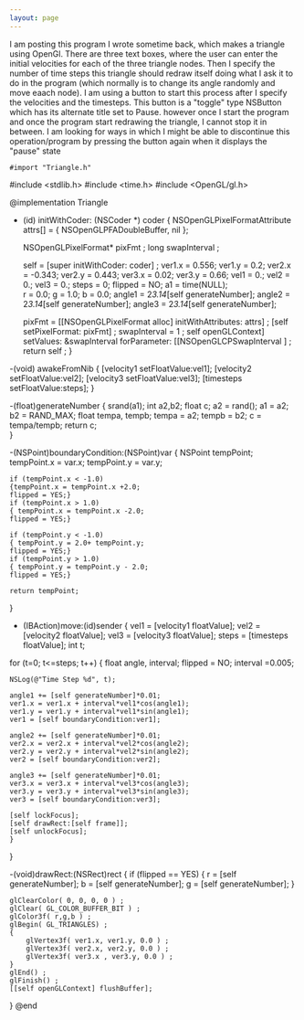 ```yaml
---
layout: page
---
```


I am posting this program I wrote sometime back, which makes a triangle using OpenGl. There are three text boxes, where the user can enter the initial velocities for each of the three triangle nodes. Then I specify the number of time steps this triangle should redraw itself doing what I ask it to do in the program (which normally is to change its angle randomly and move eaach node). I am using a button to start this process after I specify the velocities and the timesteps. This button is a "toggle" type NSButton which has its alternate title set to Pause. however once I start the program and once the program start redrawing the triangle, I cannot stop it in between. I am looking for ways in which I might be able to discontinue this operation/program by pressing the button again when it displays the "pause" state

    #import "Triangle.h"
#include <stdlib.h>
#include <time.h>
#include <OpenGL/gl.h>


@implementation Triangle

- (id) initWithCoder: (NSCoder *) coder
{
	 NSOpenGLPixelFormatAttribute attrs[] = 
    {
        NSOpenGLPFADoubleBuffer, nil
    };
	
    NSOpenGLPixelFormat* pixFmt ;
    long swapInterval ;
    
	self = [super initWithCoder: coder] ;
	ver1.x = 0.556;
	ver1.y = 0.2;
	ver2.x = -0.343;
	ver2.y = 0.443;
	ver3.x = 0.02;
	ver3.y = 0.66;
	vel1 = 0.;
	vel2 = 0.;
	vel3 = 0.;
	steps = 0;
	flipped = NO;
	a1 = time(NULL);	
	r = 0.0;
	g = 1.0;
	b = 0.0;
	angle1 = 2*3.14*[self generateNumber];
	angle2 = 2*3.14*[self generateNumber];
	angle3 = 2*3.14*[self generateNumber];


	
	pixFmt = [[NSOpenGLPixelFormat alloc] initWithAttributes: attrs] ;
    [self setPixelFormat: pixFmt] ;
    swapInterval = 1 ;
    self openGLContext] setValues: &swapInterval forParameter: [[NSOpenGLCPSwapInterval ] ;
	return self ;
}

-(void) awakeFromNib
{
[velocity1 setFloatValue:vel1];
[velocity2 setFloatValue:vel2];
[velocity3 setFloatValue:vel3];
[timesteps setFloatValue:steps];
}

-(float)generateNumber
	{
	srand(a1);
	int a2,b2;
	float c; 
	a2 = rand();
	a1 = a2;
	b2 = RAND_MAX;
	float tempa, tempb;
	tempa = a2;
	tempb = b2;
	c = tempa/tempb;
    return c;	
	}


-(NSPoint)boundaryCondition:(NSPoint)var
{
	NSPoint tempPoint;
	tempPoint.x = var.x;
	tempPoint.y = var.y;
	
	if (tempPoint.x < -1.0) 
	{tempPoint.x = tempPoint.x +2.0;
	flipped = YES;}
	if (tempPoint.x > 1.0)
	{ tempPoint.x = tempPoint.x -2.0;
	flipped = YES;}
	
	if (tempPoint.y < -1.0) 
	{ tempPoint.y = 2.0+ tempPoint.y;
	flipped = YES;}
	if (tempPoint.y > 1.0)
	{ tempPoint.y = tempPoint.y - 2.0;
	flipped = YES;}

	return tempPoint;	
}

- (IBAction)move:(id)sender
{
vel1 = [velocity1 floatValue];
vel2 = [velocity2 floatValue];
vel3 = [velocity3 floatValue];
steps = [timesteps floatValue];
int t;

for (t=0; t<=steps; t++)
	{
	float angle, interval;
	flipped = NO;
	interval =0.005;

	NSLog(@"Time Step %d", t);
	
	angle1 += [self generateNumber]*0.01;
	ver1.x = ver1.x + interval*vel1*cos(angle1);
	ver1.y = ver1.y + interval*vel1*sin(angle1);
	ver1 = [self boundaryCondition:ver1];
	
	angle2 += [self generateNumber]*0.01;
	ver2.x = ver2.x + interval*vel2*cos(angle2);
	ver2.y = ver2.y + interval*vel2*sin(angle2);
	ver2 = [self boundaryCondition:ver2];

	angle3 += [self generateNumber]*0.01;
	ver3.x = ver3.x + interval*vel3*cos(angle3);
	ver3.y = ver3.y + interval*vel3*sin(angle3);
	ver3 = [self boundaryCondition:ver3];

	[self lockFocus];
	[self drawRect:[self frame]];
	[self unlockFocus];
	}
}

-(void)drawRect:(NSRect)rect
{
	if (flipped == YES) {
	r = [self generateNumber];
	b = [self generateNumber];
	g = [self generateNumber];
	}
	
	glClearColor( 0, 0, 0, 0 ) ;
    glClear( GL_COLOR_BUFFER_BIT ) ;
    glColor3f( r,g,b ) ;
    glBegin( GL_TRIANGLES) ;
    {
        glVertex3f( ver1.x, ver1.y, 0.0 ) ;
        glVertex3f( ver2.x, ver2.y, 0.0 ) ;
	    glVertex3f( ver3.x , ver3.y, 0.0 ) ;
    }
    glEnd() ;
    glFinish() ;
	[[self openGLContext] flushBuffer];
}
@end
